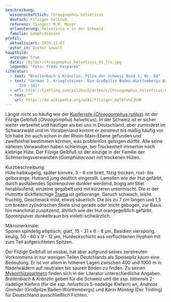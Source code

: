 ```yaml
---
beschreibung:
  wissenschaftlich: Chroogomphus helveticus
  deutsch: Filziger Gelbfuß
  referenz: (Singer) M.M. Moser
  erlaeuterung: helveticus = in der Schweiz
  familie: Gomphidiaceae
profil:
  aktualisiert: 2023-11-07
  autor_in: Dieter Gewalt
hauptbild:
  anzeige: true
  datei: /bilder/chroogomphus_helveticus_01_frk.jpg
  legende: "Foto: Fredi Kasparek"
literatur:
  - text: "Breitenbach & Kränzlin: Pilze der Schweiz Band 3, Nr. 69"
  - text: "German J. Krieglsteiner: Die Großpilze Baden-Württembergs Band 2, Seite
      339 -341"
  - url: http://tintling.com/pilzbuch/arten/c/Chroogomphus_helveticus.html
  - text: ""
    url: https://de.wikipedia.org/wiki/Filziger_Gelbfu%C3%9F
---
```

Längst nicht so häufig wie der [Kupferrote (*Chroogomphus rutilus*)](/pilze/chroogomphus-rutilus-kupferroter-gelbfuß) ist der Filzige Gelbfuß (*Chroogomphus helveticus*). In der Schweiz ist er sicher weiter verbreitet und häufiger als bei uns in Deutschland, aber zumindest im Schwarzwald und im Voralpenland kommt er zerstreut bis mäßig häufig vor. Ich habe ihn auch schon in der Rhein-Main-Ebene gefunden und zweifelsfrei bestimmen können, was problemlos gelingen dürfte. Alle seine näheren Verwandten haben schleimige, bei Trockenheit immerhin noch klebrige Hüte. Der Filzige Gelbfuß ist der einzige in der Familie der Schmierlingsverwandten (*Gomphidiaceae*) mit trockenen Hüten.

Kurzbeschreibung:\
Hüte halbkugelig, später konvex, 3 - 6 cm breit, filzig trocken, rost- bis gelborange, Hutrand jung deutlich eingerollt. Lamellen wie der Hut gefärbt, durch ausfallendes Sporenpulver dunkler werdend, bogig am Stiel herablaufend, einzelne gegabelt und mit kürzeren untermischt. Die in der Hutmitte dickfleischige [Trama](Trama "Glossar") ist gelborange, Geruch schwach, leicht fruchtig, Geschmack mild, etwas säuerlich. Die bis zu 7 cm langen und 1,5 cm breiten zylindrischen Stiele sind gerade oder leicht gebogen, zur Basis hin manchmal zuspitzend, ähnlich wie der Hut orangegelblich gefärbt. Sporenpulver dunkelbraun bis violett-schwärzlich.

Mikromerkmale:\
Sporen spindelig elliptisch, glatt, 15 - 31 x 6 - 8 µm, Basidien viersporig, keulig, 50 - 60 x 9 - 12 µm, Hutdeckschicht aus verflochtenen Hyphen mit zum Teil aufgerichteten Spitzen.

Der Filzige Gelbfuß ist essbar, hat aber aufgrund seines zerstreuten Vorkommens in nur wenigen Teilen Deutchlands als Speisepilz kaum eine Bedeutung. Er ist vor allem in höheren Lagen zwischen 400 und 1000 m in Nadelwäldern auf neutralen bis sauren Böden zu finden. Zu seinen [Mykorrhizapartnern](Mykorrhiza "Glossar") finden sich in der Literatur unterschiedliche Angaben. *Breitenbach & Kränzlin* geben für die Schweiz und die *ssp. tatrensis* 2-nadelige Kiefern (für die *ssp. helveticus* 5-nadelige Kiefern) an, *Andreas Gminder* (Großpilze Baden-Württembergs) und *Karin Montag* (Der Tintling) für Deutschland ausschließlich Fichten.
